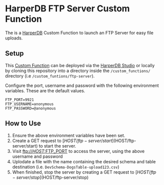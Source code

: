 # HarperDB FTP Server Custom Function

The is a [HarperDB](https://harperdb.io/) Custom Function to launch an FTP Server for easy file uploads.

## Setup

This [Custom Function](https://harperdb.io/docs/custom-functions/) can be deployed via the [HarperDB Studio](https://studio.harperdb.io/) or locally by cloning this repository into a directory inside the `/custom_functions/` directory (i.e `/custom_funtions/ftp-server`).

Configure the port, username and password with the following environment variables. These are the default values.

```
FTP_PORT=9921
FTP_USERNAME=anonymous
FTP_PASSWORD=@anonymous
```

## How to Use

1. Ensure the above environment variables have been set.
2. Create a GET request to [$HOST/ftp-server/start]($HOST/ftp-server/start) to start the server.
3. Visit [ftp://$HOST:$FTP_PORT](ftp://$HOST:$FTP_PORT) to access the server, using the above username and password
4. Uplodate a file with the name containing the desired schema and table destination (i.e. `DevSchema-DogsTable-upload123.csv`)
5. When finished, stop the server by creating a GET request to [$HOST/ftp-server/stop]($HOST/ftp-server/stop)
